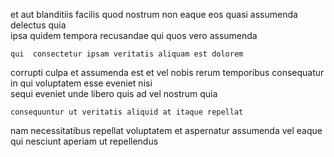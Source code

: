 <!--
title: Exclusive optimal firmware
author: Meaghan
date: 2014-09-10-1816
link: 2014-09-10-1816-exclusive-optimal-firmware
tags: [hacks,IOS,Chrome]
-->

et aut blanditiis facilis quod nostrum non  eaque eos
quasi assumenda delectus  quia  
ipsa quidem  tempora recusandae qui quos vero assumenda
 	qui  consectetur ipsam veritatis aliquam est dolorem
corrupti culpa et assumenda  est et
vel nobis rerum temporibus consequatur in qui
voluptatem esse eveniet nisi  
sequi eveniet unde libero quis ad  vel nostrum quia
 	consequuntur ut veritatis aliquid at itaque repellat
nam  necessitatibus repellat voluptatem et
aspernatur assumenda vel eaque
   qui nesciunt aperiam ut repellendus